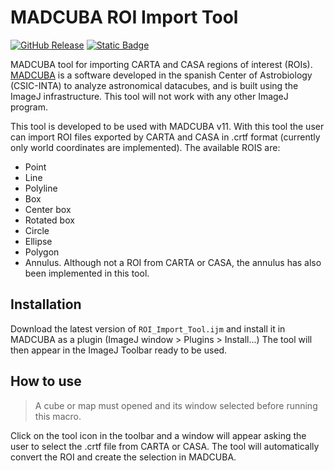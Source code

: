 # MADCUBA ROI Import Tool

[![GitHub Release](https://img.shields.io/github/v/release/dhaasler/madcuba-roi-import-tool)](https://github.com/dhaasler/madcuba-roi-import-tool/releases/tag/v1.1.1)
[![Static Badge](https://img.shields.io/badge/changelog-brightgreen)](CHANGELOG.md)

MADCUBA tool for importing CARTA and CASA regions of interest (ROIs). [MADCUBA](https://cab.inta-csic.es/madcuba/) is a software developed in the spanish Center of Astrobiology (CSIC-INTA) to analyze astronomical datacubes, and is built using the ImageJ infrastructure. This tool will not work with any other ImageJ program.

This tool is developed to be used with MADCUBA v11. With this tool the user can import ROI files exported by CARTA and CASA in .crtf format (currently only world coordinates are implemented). The available ROIS are:

- Point
- Line
- Polyline
- Box
- Center box
- Rotated box
- Circle
- Ellipse
- Polygon
- Annulus. Although not a ROI from CARTA or CASA, the annulus has also been implemented in this tool.

## Installation

Download the latest version of `ROI_Import_Tool.ijm` and install it in MADCUBA as a plugin (ImageJ window > Plugins > Install...)
The tool will then appear in the ImageJ Toolbar ready to be used.

## How to use

> A cube or map must opened and its window selected before running this macro.

Click on the tool icon in the toolbar and a window will appear asking the user to select the .crtf file from CARTA or CASA. The tool will automatically convert the ROI and create the selection in MADCUBA.
